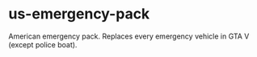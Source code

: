 # us-emergency-pack
American emergency pack. Replaces every emergency vehicle in GTA V (except police boat).
